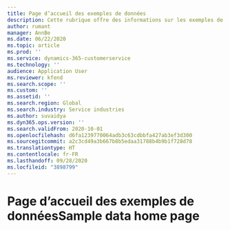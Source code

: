 ```yaml
---
title: Page d’accueil des exemples de données
description: Cette rubrique offre des informations sur les exemples de données disponibles pour Dynamics 365 Project Operations.
author: rumant
manager: AnnBe
ms.date: 06/22/2020
ms.topic: article
ms.prod: ''
ms.service: dynamics-365-customerservice
ms.technology: ''
audience: Application User
ms.reviewer: kfend
ms.search.scope: ''
ms.custom: ''
ms.assetid: ''
ms.search.region: Global
ms.search.industry: Service industries
ms.author: suvaidya
ms.dyn365.ops.version: ''
ms.search.validFrom: 2020-10-01
ms.openlocfilehash: d6fa1239770064adb3c63cdbbfa427ab3ef3d300
ms.sourcegitcommit: a2c3cd49a3b667b8b5edaa31788b4b9b1f728d78
ms.translationtype: HT
ms.contentlocale: fr-FR
ms.lasthandoff: 09/28/2020
ms.locfileid: "3898799"
---
```

# <a name="sample-data-home-page"></a><span data-ttu-id="4230c-103">Page d’accueil des exemples de données</span><span class="sxs-lookup"><span data-stu-id="4230c-103">Sample data home page</span></span>
